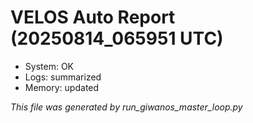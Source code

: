 # VELOS Auto Report (20250814_065951 UTC)

- System: OK
- Logs: summarized
- Memory: updated

_This file was generated by run_giwanos_master_loop.py_